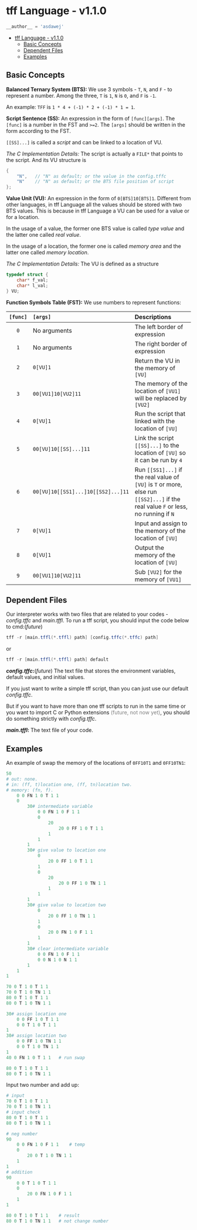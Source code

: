 # tff Language - v1.1.0

```Python
__author__ = 'asdawej'
```

- [tff Language - v1.1.0](#tff-language---v110)
  - [Basic Concepts](#basic-concepts)
  - [Dependent Files](#dependent-files)
  - [Examples](#examples)

## Basic Concepts

**Balanced Ternary System (BTS):**
We use 3 symbols - `T`, `N`, and `F`  - to represent a number. Among the three, `T` is `1`, `N` is `0`, and `F` is `-1`.

An example: `TFF` is `1 * 4 + (-1) * 2 + (-1) * 1 = 1`.

**Script Sentence (SS):**
An expression in the form of `[func][args]`. The `[func]` is a number in the FST and `>=2`. The `[args]` should be written in the form according to the FST.

`[[SS]...]` is called a _script_ and can be linked to a location of VU.

_The C Implementation Details:_ The script is actually a `FILE*` that points to the script. And its VU structure is

```C
{
    "N",   // "N" as default; or the value in the config.tffc
    "N"    // "N" as default; or the BTS file position of script
};
```

**Value Unit (VU):**
An expression in the form of `0[BTS]10[BTS]1`. Different from other languages, in tff Language all the values should be stored with two BTS values. This is because in tff Language a VU can be used for a value or for a location.

In the usage of a value, the former one BTS value is called _type value_ and the latter one called _real value_.

In the usage of a location, the former one is called _memory area_ and the latter one called _memory location_.

_The C Implementation Details:_ The VU is defined as a structure

```C
typedef struct {
    char* f_val;
    char* l_val;
} VU;
```

**Function Symbols Table (FST):**
We use numbers to represent functions:

| `[func]` | `[args]` | Descriptions |
| :-: | :- | :- |
| `0` | No arguments | The left border of expression |
| `1` | No arguments | The right border of expression |
| `2` | `0[VU]1` | Return the VU in the memory of `[VU]` |
| `3` | `00[VU1]10[VU2]11` | The memory of the location of `[VU1]` will be replaced by `[VU2]` |
| `4` | `0[VU]1` | Run the script that linked with the location of `[VU]` |
| `5` | `00[VU]10[[SS]...]11` | Link the script `[[SS]...]` to the location of `[VU]` so it can be run by `4` |
| `6` | `00[VU]10[[SS1]...]10[[SS2]...]11` | Run `[[SS1]...]` if the real value of `[VU]` is `T` or more, else run `[[SS2]...]` if the real value `F` or less, no running if `N` |
| `7` | `0[VU]1` | Input and assign to the memory of the location of `[VU]` |
| `8` | `0[VU]1` | Output the memory of the location of `[VU]` |
| `9` | `00[VU1]10[VU2]11` | Sub `[VU2]` for the memory of `[VU1]` |

## Dependent Files

Our interpreter works with two files that are related to your codes - _config.tffc_ and _main.tffl_. To run a tff script, you should input the code below to cmd:(_future_)

```PowerShell
tff -r [main.tffl(*.tffl) path] [config.tffc(*.tffc) path]
```

or

```PowerShell
tff -r [main.tffl(*.tffl) path] default
```

**_config.tffc_:**(_future_)
The text file that stores the environment variables, default values, and initial values.

If you just want to write a simple tff script, than you can just use our default _config.tffc_.

But if you want to have more than one tff scripts to run in the same time or you want to import C or Python extensions <font color=grey>(future, not now yet)</font>, you should do something strictly with _config.tffc_.

**_main.tffl_:**
The text file of your code.

## Examples

An example of swap the memory of the locations of `0FF10T1` and `0FF10TN1`:

```PowerShell
50
# out: none.
# in: (ff, t)location one, (ff, tn)location two.
# memory: (fn, f).
    0 0 FN 1 0 T 1 1
    0
        30# intermediate variable
            0 0 FN 1 0 F 1 1
            0
                20
                    20 0 FF 1 0 T 1 1
                1
            1
        1
        30# give value to location one
            0
                20 0 FF 1 0 T 1 1
            1
            0
                20
                    20 0 FF 1 0 TN 1 1
                1
            1
        1
        30# give value to location two
            0
                20 0 FF 1 0 TN 1 1
            1
            0
                20 0 FN 1 0 F 1 1
            1
        1
        30# clear intermediate variable
            0 0 FN 1 0 F 1 1
            0 0 N 1 0 N 1 1
        1
    1
1

70 0 T 1 0 T 1 1
70 0 T 1 0 TN 1 1
80 0 T 1 0 T 1 1
80 0 T 1 0 TN 1 1

30# assign location one
    0 0 FF 1 0 T 1 1
    0 0 T 1 0 T 1 1
1
30# assign location two
    0 0 FF 1 0 TN 1 1
    0 0 T 1 0 TN 1 1
1
40 0 FN 1 0 T 1 1   # run swap

80 0 T 1 0 T 1 1
80 0 T 1 0 TN 1 1
```

Input two number and add up:

```PowerShell
# input
70 0 T 1 0 T 1 1
70 0 T 1 0 TN 1 1
# input check
80 0 T 1 0 T 1 1
80 0 T 1 0 TN 1 1

# neg number
90
    0 0 FN 1 0 F 1 1    # temp
    0
        20 0 T 1 0 TN 1 1
    1
1
# addition
90
    0 0 T 1 0 T 1 1
    0
        20 0 FN 1 0 F 1 1
    1
1

80 0 T 1 0 T 1 1    # result
80 0 T 1 0 TN 1 1   # not change number
```